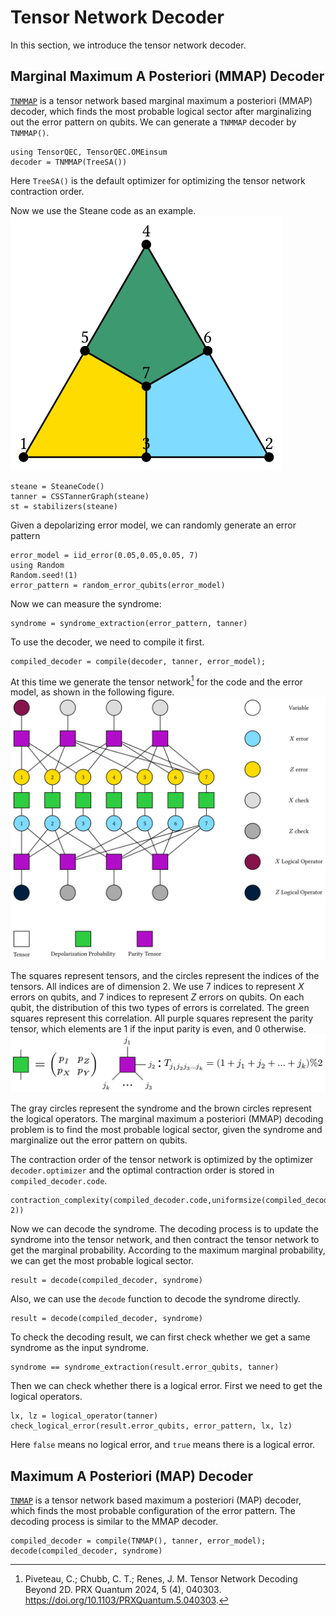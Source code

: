 # Tensor Network Decoder

In this section, we introduce the tensor network decoder.

## Marginal Maximum A Posteriori (MMAP) Decoder

[`TNMMAP`](@ref) is a tensor network based marginal maximum a posteriori (MMAP) decoder, which finds the most probable logical sector after marginalizing out the error pattern on qubits. We can generate a `TNMMAP` decoder by `TNMMAP()`.
```@example tndecoder
using TensorQEC, TensorQEC.OMEinsum
decoder = TNMMAP(TreeSA())
```
Here `TreeSA()` is the default optimizer for optimizing the tensor network contraction order.

Now we use the Steane code as an example.
![](./images/steane.svg)

```@example tndecoder
steane = SteaneCode()
tanner = CSSTannerGraph(steane)
st = stabilizers(steane)
```
Given a depolarizing error model, we can randomly generate an error pattern

```@example tndecoder
error_model = iid_error(0.05,0.05,0.05, 7)
using Random
Random.seed!(1)
error_pattern = random_error_qubits(error_model)
```

Now we can measure the syndrome:
```@example tndecoder
syndrome = syndrome_extraction(error_pattern, tanner)
```

To use the decoder, we need to compile it first.

```@example tndecoder
compiled_decoder = compile(decoder, tanner, error_model);
```
At this time we generate the tensor network[^Piveteau] for the code and the error model, as shown in the following figure.
![](./images/tensornetwork.svg)

The squares represent tensors, and the circles represent the indices of the tensors. All indices are of dimension 2. We use 7 indices to represent $X$ errors on qubits, and 7 indices to represent $Z$ errors on qubits. On each qubit, the distribution of this two types of errors is correlated. The green squares represent this correlation.
All purple squares represent the parity tensor, which elements are 1 if the input parity is even, and 0 otherwise.
![](./images/label.svg)

The gray circles represent the syndrome and the brown circles represent the logical operators. The marginal maximum a posteriori (MMAP) decoding problem is to find the most probable logical sector, given the syndrome and marginalize out the error pattern on qubits.

The contraction order of the tensor network is optimized by the optimizer `decoder.optimizer` and the optimal contraction order is stored in `compiled_decoder.code`.

```@example tndecoder
contraction_complexity(compiled_decoder.code,uniformsize(compiled_decoder.code, 2))
```

Now we can decode the syndrome. The decoding process is to update the syndrome into the tensor network, and then contract the tensor network to get the marginal probability. According to the maximum marginal probability, we can get the most probable logical sector.

```@example tndecoder
result = decode(compiled_decoder, syndrome)
```

Also, we can use the `decode` function to decode the syndrome directly.

```@example tndecoder
result = decode(compiled_decoder, syndrome)
```
To check the decoding result, we can first check whether we get a same syndrome as the input syndrome.
```@example tndecoder
syndrome == syndrome_extraction(result.error_qubits, tanner)
```

Then we can check whether there is a logical error. First we need to get the logical operators.
```@example tndecoder
lx, lz = logical_operator(tanner)
check_logical_error(result.error_qubits, error_pattern, lx, lz)
```

Here `false` means no logical error, and `true` means there is a logical error.


## Maximum A Posteriori (MAP) Decoder

[`TNMAP`](@ref) is a tensor network based maximum a posteriori (MAP) decoder, which finds the most probable configuration of the error pattern. The decoding process is similar to the MMAP decoder.

```@example tndecoder
compiled_decoder = compile(TNMAP(), tanner, error_model);
decode(compiled_decoder, syndrome)
```


[^Piveteau]: Piveteau, C.; Chubb, C. T.; Renes, J. M. Tensor Network Decoding Beyond 2D. PRX Quantum 2024, 5 (4), 040303. https://doi.org/10.1103/PRXQuantum.5.040303.
